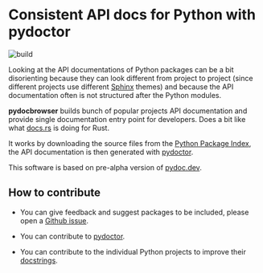 # Consistent API docs for Python with pydoctor

![build](https://github.com/pydocbrowser/pydocbrowser.github.io/actions/workflows/build.yml/badge.svg)

Looking at the API documentations of Python packages can be a bit disorienting
because they can look different from project to project (since different
projects use different [Sphinx] themes) and because the API documentation
often is not structured after the Python modules.

**pydocbrowser** builds bunch of popular projects API documentation and provide
single documentation entry point for developers. Does a bit like what [docs.rs] is doing for Rust.

It works by downloading the source files from the [Python Package Index],
the API documentation is then generated with [pydoctor].

This software is based on pre-alpha version of [pydoc.dev](https://git.push-f.com/pydoc.dev/).

<!-- package list -->

## How to contribute

* You can give feedback and suggest packages to be included, please
  open a [Github issue](https://github.com/pydocbrowser/pydocbrowser/issues).

* You can contribute to [pydoctor].

* You can contribute to the individual Python projects
  to improve their [docstrings].

[Sphinx]: https://www.sphinx-doc.org/
[docs.rs]: https://docs.rs/
[Python Package Index]: https://pypi.org/
[pydoctor]: https://github.com/twisted/pydoctor
[#pydoc]: https://web.libera.chat/?channel=#pydoc
[Libera.Chat]: https://libera.chat/
[docstrings]: https://www.python.org/dev/peps/pep-0257/
